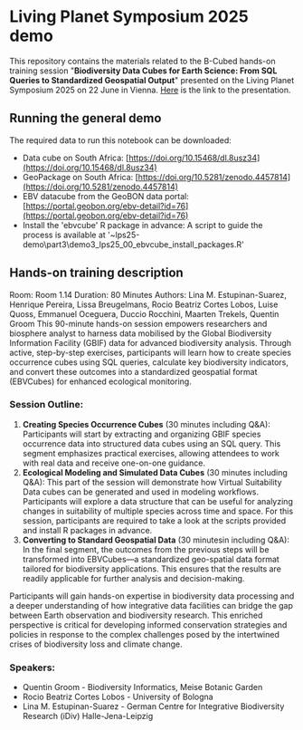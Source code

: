 # Living Planet Symposium 2025 demo

This repository contains the materials related to the B-Cubed hands-on training session "**Biodiversity Data Cubes for Earth Science: From SQL Queries to Standardized Geospatial Output**" presented on the Living Planet Symposium 2025 on 22 June in Vienna.
[Here](https://docs.google.com/presentation/d/1yla7z9sb1T-5Yzo9aJadxVc0o8aT9R2S/edit?usp=sharing&ouid=105200754965009272572&rtpof=true&sd=true) is the link to the presentation.

## Running the general demo

The required data to run this notebook can be downloaded:

* Data cube on South Africa: [https://doi.org/10.15468/dl.8usz34](https://doi.org/10.15468/dl.8usz34)
* GeoPackage on South Africa: [https://doi.org/10.5281/zenodo.4457814](https://doi.org/10.5281/zenodo.4457814)
* EBV datacube from the GeoBON data portal: [https://portal.geobon.org/ebv-detail?id=76](https://portal.geobon.org/ebv-detail?id=76)
* Install the 'ebvcube' R package in advance: A script to guide the process is available at '~lps25-demo\part3\demo3_lps25_00_ebvcube_install_packages.R'

## Hands-on training description
Room: Room 1.14
Duration: 80 Minutes
Authors: Lina M. Estupinan-Suarez, Henrique Pereira, Lissa Breugelmans, Rocio Beatriz Cortes Lobos, Luise Quoss, Emmanuel Oceguera, Duccio Rocchini, Maarten Trekels, Quentin Groom
This 90-minute hands-on session empowers researchers and biosphere analyst to harness data mobilised by the Global Biodiversity Information Facility (GBIF) data for advanced biodiversity analysis. Through active, step-by-step exercises, participants will learn how to create species occurrence cubes using SQL queries, calculate key biodiversity indicators, and convert these outcomes into a standardized geospatial format (EBVCubes) for enhanced ecological monitoring.

### Session Outline:
1. **Creating Species Occurrence Cubes** (30 minutes including Q&A): Participants will start by extracting and organizing GBIF species occurrence data into structured data cubes using an SQL query. This segment emphasizes practical exercises, allowing attendees to work with real data and receive one-on-one guidance.
2. **Ecological Modeling and Simulated Data Cubes** (30 minutes including Q&A):
This part of the session will demonstrate how Virtual Suitability Data cubes can be generated and used in modeling workflows. Participants will explore a data structure that can be useful for analyzing changes in suitability of multiple species across time and space. For this session, participants are required to take a look at the scripts provided and install R packages in advance. 
3. **Converting to Standard Geospatial Data** (30 minutesin including Q&A): In the final segment, the outcomes from the previous steps will be transformed into EBVCubes—a standardized geo-spatial data format tailored for biodiversity applications. This ensures that the results are readily applicable for further analysis and decision-making.

Participants will gain hands-on expertise in biodiversity data processing and a deeper understanding of how integrative data facilities can bridge the gap between Earth observation and biodiversity research. This enriched perspective is critical for developing informed conservation strategies and policies in response to the complex challenges posed by the intertwined crises of biodiversity loss and climate change.

### Speakers:
* Quentin Groom - Biodiversity Informatics, Meise Botanic Garden
* Rocio Beatriz Cortes Lobos - University of Bologna
* Lina M. Estupinan-Suarez - German Centre for Integrative Biodiversity Research (iDiv) Halle-Jena-Leipzig
  
